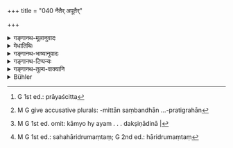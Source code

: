 +++
title = "040 नैतैर् अपूतैर्"

+++

<details><summary>गङ्गानथ-मूलानुवादः</summary>

The Brāhmaṇa should not in ant case, even in times of distress, establish spiritual or uterine relationship with these persons, until they have been duly purified.—(40)
</details>

<details><summary>मेधातिथिः</summary>

**एतैर्** व्रात्यैर् **अपूतैर्** अकृतप्रायश्चित्तैर् **विधिवद्** यादृशो विधिः प्रायश्चित्ते[^१७६] शास्त्रेणोपदिष्टः तांश् चारयित्वा "त्रीन् कृच्छान्" इत्य् **आपद्य् अपि हि कर्हिचित्** कस्यांचिद् अप्य् आपदि न **संबन्धान् आचरेत्** कुर्यात् तैः **सह** । 


[^१७६]:
     G 1st ed.: prāyaścitta

- किं सर्वसंबन्धनिषेधः । नेत्य् आह- **ब्राह्मान् यौनांश् च** । ब्रह्म वेदः । तन्निमित्ताः संबन्धा याजनाध्यापनप्रतिग्रहाः[^१७७] । न ते याज्याः न याजकाः कर्तव्याः । एवं नाध्याप्या नैतेभ्यो ऽध्येतव्यम् । वेदार्थं विदुषः प्रतिग्रहाधिकाराद् एषो ऽपि ब्राह्मसंबन्धो भवति । यौनः संबन्धः कन्याया दानादाने । ब्राह्मणग्रहणं प्रदर्शनार्थम् । अस्माच् च दोषदर्शनाद् व्रात्यतापरिहारार्थे पितुर् अभावे ऽपि व्युत्पन्नबुद्धिना माणवकेनाप्य् आत्मनात्मोपनाययितव्य इति प्रतीयते । काम्यो ह्य् अयम् आचार्यस्य विधिः । तत्राचार्यत्वम् अकामयमानो यदि कश्चिन् न पर्वर्तते तदा माणवकेन प्रार्थयितव्यो दक्षिणादिना[^१७८] । तथा च श्रुतिः- "सत्यकामो जाबालः हारिद्रुमतं[^१७९] गौतमम् इयाय ब्रह्मचर्यं भवति वक्ष्यामि" (छु ४.४.३) इति, स्वयम् आचार्यम् अभ्यर्थितवान् उपनयनार्थम् ॥ २.४० ॥


[^१७९]:
     M G 1st ed.: sahahāridrumaṃtaṃ; G 2nd ed.: hāridrumaṃtaṃ


[^१७८]:
     M G 1st ed. omit: kāmyo hy ayam . . . dakṣiṇādinā |


[^१७७]:
     M G give accusative plurals: -mittān saṃbandhān ...-pratigrahān
</details>

<details><summary>गङ्गानथ-भाष्यानुवादः</summary>

‘*With these*’—Vrātyas;—‘*until purified*’—by expiatory rites;—‘*duly,’ i.e*., according to rules laid down in the scriptures laying down expiatory rites; *e.g*., ‘making them undergo three *Kṛcchras, etc., etc*.;’—‘*even in times of distress*’—*i.e*., under no circumstances however distressful;—‘*should not establish*,’ enter into, ‘*relationship*’ with them.

The question arising as to whether or not this prohibits all kinds of relationship, the text supplies the answer in the negative—‘*spiritual or* *uterine* .’

The term ‘*brāhma,’ ‘spirit*,’ here stands for the Veda; and it is relationships through the Veda that are prohibited; such relationships as officiating at sacrifices, teaching and accepting gifts; the meaning being that one should neither officiate at their sacrificial performances, nor appoint them to officiate at sacrifices, they should not be taught, nor should one read with them. Since it is only one who knows the meaning of the Veda that is entitled to accept gifts, the accepting of gifts also becomes a ‘Vedic’ or ‘spiritual’ relationship.

‘*Uterine relationship*,’—the giving and taking of daughters in marriage.

The specification of the ‘*Brāhmaṇa*’ is intended to be illustrative only.

The sense of all this is that, in view of the disqualification here described, the boy whose father is no more should, if he is intelligent, try to avoid the disqualification, by presenting himself (at the proper time) for Initiation. To this end we have the *Śruti*—“Satyakāma Jābāla went to Gautama Hāridrumata and said—‘I shall, sir, live with you as a religious student”; where the boy himself requested the teacher to inflate him. The initiating of boys is however entirely optional; so that if the teacher should be found unwilling to take up the initiation, be should be appealed to by the boy by means of presents, etc.—(40)
</details>

<details><summary>गङ्गानथ-टिप्पन्यः</summary>

This verse is quoted in *Prāyaścittaviveka* (p. 144);—and in
*Smṛticandrikā* (Saṃskāra, p. 73), which explains ‘*brahma-sambandha*’
as ‘teaching and so forth,’ and ‘*apūtaiḥ*’ as those who have not performed the prescribed expiatory rites.

It is quoted in *Parāśaramādhava* (Ācāra, p. 446);—and also in
*Vīramitrodaya* (Saṃskāra, p. 349), which explains the term ‘*apūtaiḥ*’
as ‘those who have not performed the prescribed expiatory rites;’ and the ‘relationships’ referred are explained as standing for Initiation, Reading, Teaching, Sacrificing and Receiving gifts.

This verse is quoted in *Aparārka* (p. 68) in support of the view that dealings *are* permitted with such men as may have performed the expiatory rites laid down for the omission of the sacraments;—it adds that this is made clear by the epithet ‘*Apūtaiḥ*’.
</details>

<details><summary>गङ्गानथ-तुल्य-वाक्यानि</summary>

*Āpastamba-Gṛhyasūtra*, 1.1.33; 1.2.6.—‘With these (apostates) one
should avoid association, dining and marriage; in the event of their being desirous of expiating (the omission and the consequent apostacy), they should keep, for twelve years, the observances relating to Vedic studies, and then undergo the Upanayana, and be sprinkled with water with Pāvamānī and other mantras.’

*Vaśiṣṭha-Smṛti*, 11.55.—‘They should not perform their Upanayana, nor
teach them, nor sacrifice for them, nor marry them.’

*Āśvalāyana-Gṛhyasütra*, 1.19.7.—‘They should not perform their
Upanayana, nor teach them, nor sacrifice for them, nor have any dealings with them.’ \[The Vīramitrodaya-Saṃskāra, p. 349, explains ‘dealings’ to mean ‘marriage-connection.’\]

*Pāraskara* - *Gṛhyasūtra*, 2.5.40.—\[Exactly the same as above.\]

*Gobhila-Gṛhyasūtra*, 2.10.6.—‘They should not perform their Upanayana,
nor teach them, nor sacrifice for them, nor have marriage-relations with them.’

*Baudhāyana-Smṛti* (Vīramitrodaya-Saṃskāra, p. 348).—‘There are no rites
for the apostate until he passes through the Upanayana; so long as he is not born in the Veda, he remains like a Śūdra.’

*Āśvalāyana-Smrti* (Vīramitrodaya-Saṃskāra, p. 349).—‘No dealings—either
Vedic (tutorial), or marital or commercial,—should he ever held with them by any cultured person who is true to his *dharma*.’
</details>

<details><summary>Bühler</summary>

040	With such men, if they have not been purified according to the rule, let no Brahmana ever, even in times of distress, form a connexion either through the Veda or by marriage.
</details>
